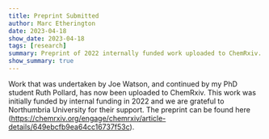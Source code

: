 ```yaml
---
title: Preprint Submitted
author: Marc Etherington
date: 2023-04-18
show_date: 2023-04-18
tags: [research]
summary: Preprint of 2022 internally funded work uploaded to ChemRxiv.
show_summary: true
---
```

Work that was undertaken by Joe Watson, and continued by my PhD student Ruth Pollard, has now been uploaded to ChemRxiv. This work was initially funded by internal funding in 2022 and we are grateful to Northumbria University for their support. The preprint can be found here (https://chemrxiv.org/engage/chemrxiv/article-details/649ebcfb9ea64cc16737f53c). 

